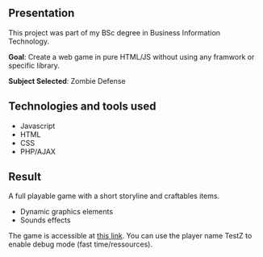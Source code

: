 
## Presentation

This project was part of my BSc degree in Business Information Technology.

**Goal**: Create a web game in pure HTML/JS without using any framwork or specific library.

**Subject Selected**: Zombie Defense

## Technologies and tools used

- Javascript
- HTML
- CSS
- PHP/AJAX

## Result

A full playable game with a short storyline and craftables items.
- Dynamic graphics elements
- Sounds effects

The game is accessible at [this link](http://izombie.42web.io/). 
You can use the player name TestZ to enable debug mode (fast time/ressources).
